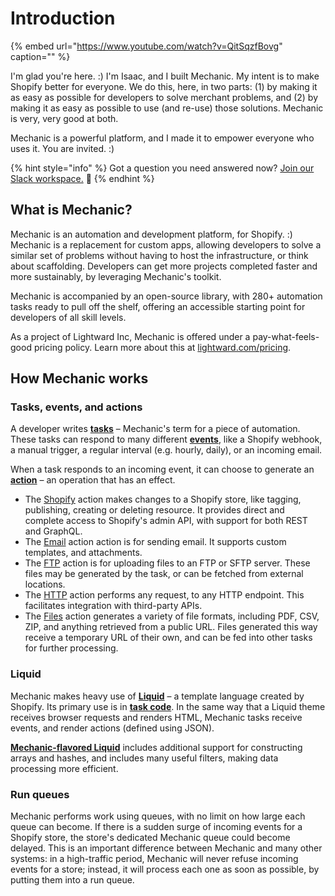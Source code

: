 # Introduction

{% embed url="https://www.youtube.com/watch?v=QitSqzfBovg" caption="" %}

I'm glad you're here. :\) I'm Isaac, and I built Mechanic. My intent is to make Shopify better for everyone. We do this, here, in two parts: \(1\) by making it as easy as possible for developers to solve merchant problems, and \(2\) by making it as easy as possible to use \(and re-use\) those solutions. Mechanic is very, very good at both.

Mechanic is a powerful platform, and I made it to empower everyone who uses it. You are invited. :\)

{% hint style="info" %}
Got a question you need answered now? [Join our Slack workspace.](https://join.slack.com/t/usemechanic/shared_invite/zt-cq84nrs7-ggYbYTbf~CrCjTg8nmHP2A) 💬
{% endhint %}

## What is Mechanic?

Mechanic is an automation and development platform, for Shopify. :\) Mechanic is a replacement for custom apps, allowing developers to solve a similar set of problems without having to host the infrastructure, or think about scaffolding. Developers can get more projects completed faster and more sustainably, by leveraging Mechanic's toolkit.

Mechanic is accompanied by an open-source library, with 280+ automation tasks ready to pull off the shelf, offering an accessible starting point for developers of all skill levels.

As a project of Lightward Inc, Mechanic is offered under a pay-what-feels-good pricing policy. Learn more about this at [lightward.com/pricing](https://lightward.com/pricing).

## How Mechanic works

### Tasks, events, and actions

A developer writes [**tasks**](core-concepts/tasks/) – Mechanic's term for a piece of automation. These tasks can respond to many different [**events**](core-concepts/events/), like a Shopify webhook, a manual trigger, a regular interval \(e.g. hourly, daily\), or an incoming email.

When a task responds to an incoming event, it can choose to generate an [**action**](core-concepts/actions/) – an operation that has an effect.

* The [Shopify](platform/events/topics/shopify.md) action makes changes to a Shopify store, like tagging, publishing, creating or deleting resource. It provides direct and complete access to Shopify's admin API, with support for both REST and GraphQL.
* The [Email](core-concepts/actions/action-types/email.md) action action is for sending email. It supports custom templates, and attachments.
* The [FTP](core-concepts/actions/action-types/ftp.md) action is for uploading files to an FTP or SFTP server. These files may be generated by the task, or can be fetched from external locations.
* The [HTTP](core-concepts/actions/action-types/http.md) action performs any request, to any HTTP endpoint. This facilitates integration with third-party APIs.
* The [Files](core-concepts/actions/action-types/files.md) action generates a variety of file formats, including PDF, CSV, ZIP, and anything retrieved from a public URL. Files generated this way receive a temporary URL of their own, and can be fed into other tasks for further processing.

### Liquid

Mechanic makes heavy use of [**Liquid**](platform/liquid/basics/) – a template language created by Shopify. Its primary use is in [**task code**](core-concepts/tasks/code/). In the same way that a Liquid theme receives browser requests and renders HTML, Mechanic tasks receive events, and render actions \(defined using JSON\).

[**Mechanic-flavored Liquid**]() includes additional support for constructing arrays and hashes, and includes many useful filters, making data processing more efficient.

### Run queues

Mechanic performs work using queues, with no limit on how large each queue can become. If there is a sudden surge of incoming events for a Shopify store, the store's dedicated Mechanic queue could become delayed. This is an important difference between Mechanic and many other systems: in a high-traffic period, Mechanic will never refuse incoming events for a store; instead, it will process each one as soon as possible, by putting them into a run queue.

